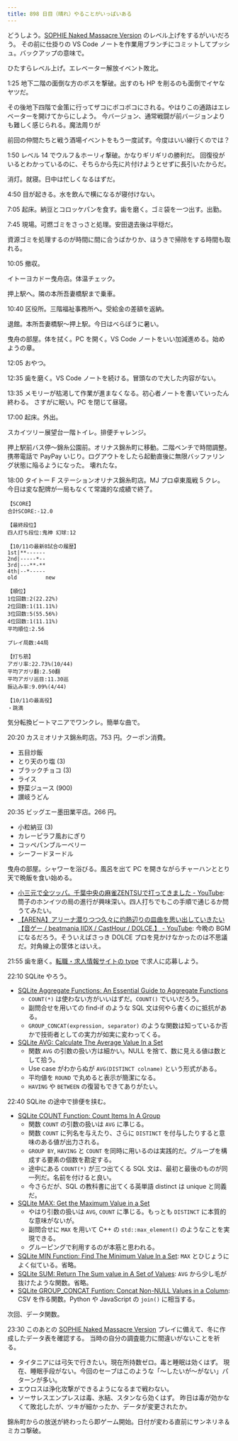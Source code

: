 ```yaml
---
title: 898 日目（晴れ）やることがいっぱいある
---
```


どうしよう。[SOPHIE Naked Massacre Version][dtp22b] のレベル上げをするがいいだろう。
その前に仕掛りの VS Code ノートを作業用ブランチにコミットしてプッシュ。バックアップの意味で。

ひたすらレベル上げ。エレベーター解放イベント敗北。

1:25 地下二階の面倒な方のボスを撃破。出すのも HP を削るのも面倒でイヤなヤツだ。

その後地下四階で金策に行ってザコにボコボコにされる。やはりこの通路はエレベーターを開けてからにしよう。
今バージョン、通常戦闘が前バージョンよりも難しく感じられる。魔法周りが

前回の仲間たちと戦う酒場イベントをもう一度試す。今度はいい線行くのでは？

1:50 レベル 14 でウルフ＆ホーリィ撃破。かなりギリギリの勝利だ。
回復役がいるとわかっているのに、そちらから先に片付けようとせずに長引いたからだ。

消灯。就寝。日中は忙しくなるはずだ。

4:50 目が起きる。水を飲んで横になるが寝付けない。

7:05 起床。納豆とコロッケパンを食す。歯を磨く。ゴミ袋を一つ出す。出勤。

7:45 現場。可燃ゴミをさっさと処理。安田退去後は平穏だ。

資源ゴミを処理するのが時間に間に合うばかりか、ほうきで掃除をする時間も取れる。

10:05 撤収。

イトーヨカドー曳舟店。体温チェック。

押上駅へ。隣の本所吾妻橋駅まで乗車。

10:40 区役所。三階福祉事務所へ。受給金の差額を返納。

退館。本所吾妻橋駅～押上駅。今日はべらぼうに暑い。

曳舟の部屋。体を拭く。PC を開く。VS Code ノートをいい加減進める。始めようの章。

12:05 おやつ。

12:35 歯を磨く。VS Code ノートを続ける。冒頭なので大した内容がない。

13:35 メモリーが枯渇して作業が進まなくなる。初心者ノートを書いていったん終わる。
さすがに眠い。PC を閉じて昼寝。

17:00 起床。外出。

スカイツリー展望台一階トイレ。排便チャレンジ。

押上駅前バス停～錦糸公園前。オリナス錦糸町に移動。二階ベンチで時間調整。
携帯電話で PayPay いじり。ログアウトをしたら起動直後に無限バッファリング状態に陥るようになった。
壊れたな。

18:00 タイトー F ステーションオリナス錦糸町店。MJ プロ卓東風戦 5 クレ。
今日は変な配牌が一局もなくて常識的な成績で終了。

```text
【SCORE】
合計SCORE:-12.0

【最終段位】
四人打ち段位:鬼神 幻球:12

【10/11の最新8試合の履歴】
1st|**------
2nd|-----*--
3rd|---**-**
4th|--*-----
old         new

【順位】
1位回数:2(22.22%)
2位回数:1(11.11%)
3位回数:5(55.56%)
4位回数:1(11.11%)
平均順位:2.56

プレイ局数:44局

【打ち筋】
アガリ率:22.73%(10/44)
平均アガリ翻:2.50翻
平均アガリ巡目:11.30巡
振込み率:9.09%(4/44)

【10/11の最高役】
・跳満
```

気分転換ビートマニアでワンクレ。簡単な曲で。

20:20 カスミオリナス錦糸町店。753 円。クーポン消費。

* 五目炒飯
* とり天のり塩 (3)
* ブラックチョコ (3)
* ライス
* 野菜ジュース (900)
* 讃岐うどん

20:35 ビッグエー墨田業平店。266 円。

* 小粒納豆 (3)
* カレーピラフ風おにぎり
* コッペパンブルーベリー
* シーフードヌードル

曳舟の部屋。シャワーを浴びる。風呂を出て PC を開きながらチャーハンととり天で晩飯を食い始める。

* [小三元で全ツッパ。千葉中央の麻雀ZENTSUで打ってきました - YouTube](https://www.youtube.com/watch?v=Unwq8UAAzzs):
  筒子のホンイツの局の進行が興味深い。四人打ちでもこの手順で通じるか問うてみたい。
* [【ARENA】アリーナ潜りつつ久々に灼熱辺りの皿曲を思い出していきたい【音ゲー / beatmania IIDX / CastHour / DOLCE.】 - YouTube](https://www.youtube.com/watch?v=NNeoSQHjG2g):
  今晩の BGM になるだろう。そういえばさっき DOLCE プロを見かけなかったのは不思議だ。対角線上の筐体とはいえ。

21:55 歯を磨く。[転職・求人情報サイトの type](https://type.jp/) で求人に応募しよう。

22:10 SQLite やろう。

* [SQLite Aggregate Functions: An Essential Guide to Aggregate Functions](https://www.sqlitetutorial.net/sqlite-aggregate-functions/)
  * `COUNT(*)` は使わない方がいいはずだ。`COUNT()` でいいだろう。
  * 副問合せを用いての find-if のような SQL 文は何やら書くのに抵抗がある。
  * `GROUP_CONCAT(expression, separator)` のような関数は知っているか否かで技術者としての実力が如実に変わってくる。
* [SQLite AVG: Calculate The Average Value In a Set](https://www.sqlitetutorial.net/sqlite-avg/)
  * 関数 `AVG` の引数の扱い方は細かい。NULL を捨て、数に見える値は数として拾う。
  * Use case がわからぬが `AVG(DISTINCT colname)` という形式がある。
  * 平均値を `ROUND` で丸めると表示が簡潔になる。
  * `HAVING` や `BETWEEN` の復習もできてありがたい。

22:40 SQLite の途中で排便を挟む。

* [SQLite COUNT Function: Count Items In A Group](https://www.sqlitetutorial.net/sqlite-count-function/)
  * 関数 `COUNT` の引数の扱いは `AVG` に準じる。
  * 関数 `COUNT` に列名を与えたり、さらに `DISTINCT` を付与したりすると意味のある値が出力される。
  * `GROUP BY`, `HAVING` と `COUNT` を同時に用いるのは実践的だ。グループを構成する要素の個数を勘定する。
  * 途中にある `COUNT(*)` が三つ出てくる SQL 文は、最初と最後のものが同一列だ。名前を付けると良い。
  * 今さらだが、SQL の教科書に出てくる英単語 distinct は unique と同義だ。
* [SQLite MAX: Get the Maximum Value in a Set](https://www.sqlitetutorial.net/sqlite-max/)
  * やはり引数の扱いは `AVG`, `COUNT` に準じる。もっとも `DISTINCT` に本質的な意味がないが。
  * 副問合せに `MAX` を用いて C++ の `std::max_element()` のようなことを実現できる。
  * グルーピングで利用するのが本筋と思われる。
* [SQLite MIN Function: Find The Minimum Value In a Set](https://www.sqlitetutorial.net/sqlite-min/):
  `MAX` とひじょうによく似ている。省略。
* [SQLite SUM: Return The Sum value in A Set of Values](https://www.sqlitetutorial.net/sqlite-sum/):
  `AVG` から少し毛が抜けたような関数。省略。
* [SQLite GROUP_CONCAT Funtion: Concat Non-NULL Values in a Column](https://www.sqlitetutorial.net/sqlite-group_concat/):
  CSV を作る関数。Python や JavaScript の `join()` に相当する。

次回、データ関数。

23:30 このあとの [SOPHIE Naked Massacre Version][dtp22b] プレイに備えて、冬に作成したデータ表を確認する。
当時の自分の調査能力に間違いがないことを祈る。

* タイタニアには弓矢で行きたい。現在所持数ゼロ。毒と睡眠は効くはず。
  現在、睡眠手段がない。今回のセーブはこのような「～したいが～がない」パターンが多い。
* エウロスは浄化攻撃ができるようになるまで戦わない。
* ソーサレスエンプレスは毒、氷結、スタンなら効くはず。
  昨日は毒が効かなくて敗北したが、ツキが細かったか、データが変更されたか。

錦糸町からの放送が終わったら即ゲーム開始。日付が変わる直前にサンネリネ＆ミカコ撃破。

[dtp22b]: https://www.dlsite.com/maniax/work/=/product_id/RJ424807/
